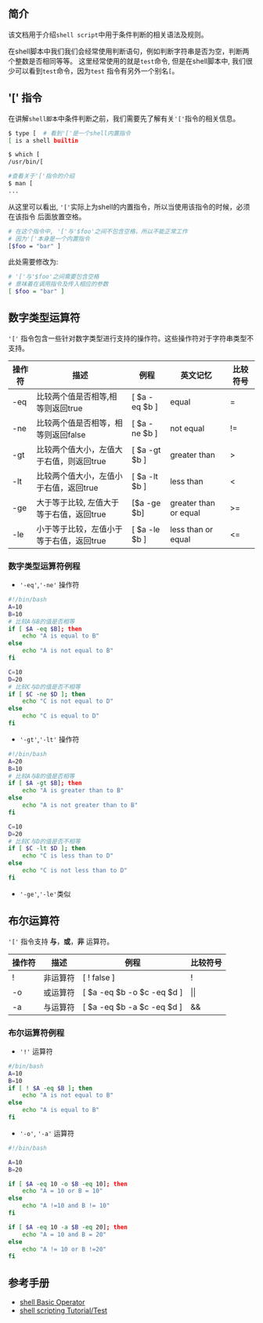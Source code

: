 ## 简介

该文档用于介绍`shell script`中用于条件判断的相关语法及规则。

在shell脚本中我们我们会经常使用判断语句，例如判断字符串是否为空，判断两个整数是否相同等等。
这里经常使用的就是`test`命令, 但是在shell脚本中, 我们很少可以看到`test`命令，因为`test`
指令有另外一个别名`[`。

## '[' 指令

在讲解`shell脚本`中条件判断之前，我们需要先了解有关`'['`指令的相关信息。

```sh
$ type [  # 看到'['是一个shell内置指令
[ is a shell builtin

$ which [
/usr/bin/[

#查看关于'['指令的介绍
$ man [
...
```

从这里可以看出, `'['`实际上为shell的内置指令，所以当使用该指令的时候，必须在该指令
后面放置空格。

```sh
# 在这个指令中, '['与'$foo'之间不包含空格，所以不能正常工作
# 因为'['本身是一个内置指令
[$foo = "bar" ]
```

此处需要修改为:

```sh
# '['与'$foo'之间需要包含空格
# 意味着在调用指令及传入相应的参数
[ $foo = "bar" ]
```

## 数字类型运算符

`'['` 指令包含一些针对数字类型进行支持的操作符。这些操作符对于字符串类型不支持。

| 操作符      |  描述      |    例程   | 英文记忆   | 比较符号  |
|------------|-----------|-----------|-------------|----------|
| -eq        | 比较两个值是否相等,相等则返回true | [ $a -eq $b ] | equal | = |
| -ne        | 比较两个值是否相等，相等则返回false | [ $a -ne $b ] | not equal | != |
| -gt        | 比较两个值大小，左值大于右值，则返回true | [ $a -gt $b ] | greater than | > |
| -lt        | 比较两个值大小，左值小于右值，返回true  | [ $a -lt $b ] | less than | <  |
| -ge        | 大于等于比较, 左值大于等于右值，返回true | [$a -ge $b] | greater than or equal | >= |
| -le        | 小于等于比较，左值小于等于右值，返回true | [ $a -le $b ] | less than or equal  | <= |

### 数字类型运算符例程

* `'-eq'`,`'-ne'` 操作符

```sh
#!/bin/bash
A=10
B=10
# 比较A与B的值是否相等
if [ $A -eq $B]; then
    echo "A is equal to B"
else
    echo "A is not equal to B"
fi

C=10
D=20
# 比较C与D的值是否不相等
if [ $C -ne $D ]; then
    echo "C is not equal to D"
else
    echo "C is equal to D"
fi
```

* `'-gt'`,`'-lt'` 操作符
  
```sh
#!/bin/bash
A=20
B=10
# 比较A与B的值是否相等
if [ $A -gt $B]; then
    echo "A is greater than to B"
else
    echo "A is not greater than to B"
fi

C=10
D=20
# 比较C与D的值是否不相等
if [ $C -lt $D ]; then
    echo "C is less than to D"
else
    echo "C is not less than to D"
fi
```

* `'-ge'`,`'-le'`类似

## 布尔运算符

`'['` 指令支持 **与**，**或**，**非** 运算符。

| 操作符     |  描述    | 例程  | 比较符号 |
|-----------|----------|-------|---------|
| !         | 非运算符 | [ ! false ] | !   |
| -o        | 或运算符 | [ $a -eq $b -o $c -eq $d ] | \|\| |
| -a        | 与运算符 | [ $a -eq $b -a $c -eq $d ] | &&   |

### 布尔运算符例程

* `'!'` 运算符
  
```sh
#/bin/bash
A=10
B=10
if [ ! $A -eq $B ]; then
    echo "A is not equal to B"
else
    echo "A is equal to B"
fi
```

* `'-o'`, `'-a'` 运算符

```sh
#!/bin/bash

A=10
B=20

if [ $A -eq 10 -o $B -eq 10]; then
    echo "A = 10 or B = 10"
else
    echo "A !=10 and B != 10"
fi

if [ $A -eq 10 -a $B -eq 20]; then
    echo "A = 10 and B = 20"
else
    echo "A != 10 or B !=20"
fi
```

## 参考手册

* [shell Basic Operator](https://www.tutorialspoint.com/unix/unix-basic-operators.htm)
* [shell scripting Tutorial/Test](https://www.shellscript.sh/test.html)

